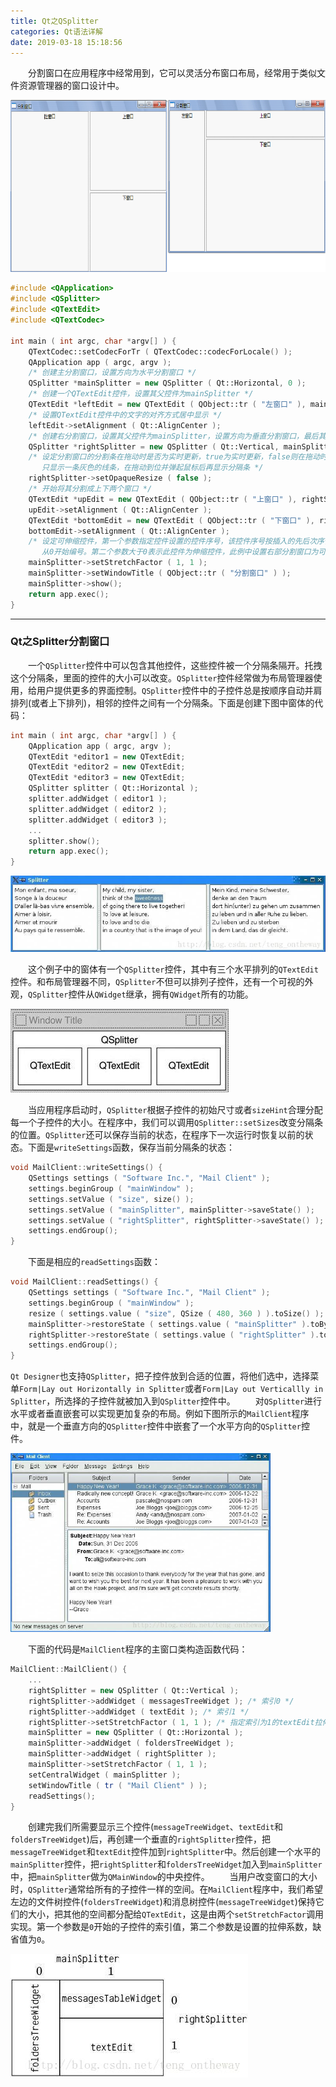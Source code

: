 ```yaml
---
title: Qt之QSplitter
categories: Qt语法详解
date: 2019-03-18 15:18:56
---
```

&emsp;&emsp;分割窗口在应用程序中经常用到，它可以灵活分布窗口布局，经常用于类似文件资源管理器的窗口设计中。<!--more-->

<img src="./Qt之QSplitter/1.png" height="275" width="694">

``` cpp
#include <QApplication>
#include <QSplitter>
#include <QTextEdit>
#include <QTextCodec>

int main ( int argc, char *argv[] ) {
    QTextCodec::setCodecForTr ( QTextCodec::codecForLocale() );
    QApplication app ( argc, argv );
    /* 创建主分割窗口，设置方向为水平分割窗口 */
    QSplitter *mainSplitter = new QSplitter ( Qt::Horizontal, 0 );
    /* 创建一个QTextEdit控件，设置其父控件为mainSplitter */
    QTextEdit *leftEdit = new QTextEdit ( QObject::tr ( "左窗口" ), mainSplitter );
    /* 设置QTextEdit控件中的文字的对齐方式居中显示 */
    leftEdit->setAlignment ( Qt::AlignCenter );
    /* 创建右分割窗口，设置其父控件为mainSplitter，设置方向为垂直分割窗口，最后其分割成上下两个窗口 */
    QSplitter *rightSplitter = new QSplitter ( Qt::Vertical, mainSplitter );
    /* 设定分割窗口的分割条在拖动时是否为实时更新，true为实时更新，false则在拖动时
       只显示一条灰色的线条，在拖动到位并弹起鼠标后再显示分隔条 */
    rightSplitter->setOpaqueResize ( false );
    /* 开始将其分割成上下两个窗口 */
    QTextEdit *upEdit = new QTextEdit ( QObject::tr ( "上窗口" ), rightSplitter );
    upEdit->setAlignment ( Qt::AlignCenter );
    QTextEdit *bottomEdit = new QTextEdit ( QObject::tr ( "下窗口" ), rightSplitter );
    bottomEdit->setAlignment ( Qt::AlignCenter );
    /* 设定可伸缩控件，第一个参数指定控件设置的控件序号，该控件序号按插入的先后次序依次
       从0开始编号。第二个参数大于0表示此控件为伸缩控件，此例中设置右部分割窗口为可伸缩控件 */
    mainSplitter->setStretchFactor ( 1, 1 );
    mainSplitter->setWindowTitle ( QObject::tr ( "分割窗口" ) );
    mainSplitter->show();
    return app.exec();
}
```


---

### Qt之Splitter分割窗口

&emsp;&emsp;一个`QSplitter`控件中可以包含其他控件，这些控件被一个分隔条隔开。托拽这个分隔条，里面的控件的大小可以改变。`QSplitter`控件经常做为布局管理器使用，给用户提供更多的界面控制。`QSplitter`控件中的子控件总是按顺序自动并肩排列(或者上下排列)，相邻的控件之间有一个分隔条。下面是创建下图中窗体的代码：

``` cpp
int main ( int argc, char *argv[] ) {
    QApplication app ( argc, argv );
    QTextEdit *editor1 = new QTextEdit;
    QTextEdit *editor2 = new QTextEdit;
    QTextEdit *editor3 = new QTextEdit;
    QSplitter splitter ( Qt::Horizontal );
    splitter.addWidget ( editor1 );
    splitter.addWidget ( editor2 );
    splitter.addWidget ( editor3 );
    ...
    splitter.show();
    return app.exec();
}
```

<img src="./Qt之QSplitter/2.png">

&emsp;&emsp;这个例子中的窗体有一个`QSplitter`控件，其中有三个水平排列的`QTextEdit`控件。和布局管理器不同，`QSplitter`不但可以排列子控件，还有一个可视的外观，`QSplitter`控件从`QWidget`继承，拥有`QWidget`所有的功能。

<img src="./Qt之QSplitter/3.png">

&emsp;&emsp;当应用程序启动时，`QSplitter`根据子控件的初始尺寸或者`sizeHint`合理分配每一个子控件的大小。在程序中，我们可以调用`QSplitter::setSizes`改变分隔条的位置。`QSplitter`还可以保存当前的状态，在程序下一次运行时恢复以前的状态。下面是`writeSettings`函数，保存当前分隔条的状态：

``` cpp
void MailClient::writeSettings() {
    QSettings settings ( "Software Inc.", "Mail Client" );
    settings.beginGroup ( "mainWindow" );
    settings.setValue ( "size", size() );
    settings.setValue ( "mainSplitter", mainSplitter->saveState() );
    settings.setValue ( "rightSplitter", rightSplitter->saveState() );
    settings.endGroup();
}
```

&emsp;&emsp;下面是相应的`readSettings`函数：

``` cpp
void MailClient::readSettings() {
    QSettings settings ( "Software Inc.", "Mail Client" );
    settings.beginGroup ( "mainWindow" );
    resize ( settings.value ( "size", QSize ( 480, 360 ) ).toSize() );
    mainSplitter->restoreState ( settings.value ( "mainSplitter" ).toByteArray() );
    rightSplitter->restoreState ( settings.value ( "rightSplitter" ).toByteArray() );
    settings.endGroup();
}
```

`Qt Designer`也支持`QSplitter`，把子控件放到合适的位置，将他们选中，选择菜单`Form|Lay out Horizontally in Splitter`或者`Form|Lay out Verticallly in Splitter`，所选择的子控件就被加入到`QSplitter`控件中。
&emsp;&emsp;对`QSplitter`进行水平或者垂直嵌套可以实现更加复杂的布局。例如下图所示的`MailClient`程序中，就是一个垂直方向的`QSplitter`控件中嵌套了一个水平方向的`QSplitter`控件。

<img src="./Qt之QSplitter/4.png" height="286" width="416">

&emsp;&emsp;下面的代码是`MailClient`程序的主窗口类构造函数代码：

``` cpp
MailClient::MailClient() {
    ...
    rightSplitter = new QSplitter ( Qt::Vertical );
    rightSplitter->addWidget ( messagesTreeWidget ); /* 索引0 */
    rightSplitter->addWidget ( textEdit ); /* 索引1 */
    rightSplitter->setStretchFactor ( 1, 1 ); /* 指定索引为1的textEdit拉伸 */
    mainSplitter = new QSplitter ( Qt::Horizontal );
    mainSplitter->addWidget ( foldersTreeWidget );
    mainSplitter->addWidget ( rightSplitter );
    mainSplitter->setStretchFactor ( 1, 1 );
    setCentralWidget ( mainSplitter );
    setWindowTitle ( tr ( "Mail Client" ) );
    readSettings();
}
```

&emsp;&emsp;创建完我们所需要显示三个控件(`messageTreeWidget`、`textEdit`和`foldersTreeWidget`)后，再创建一个垂直的`rightSplitter`控件，把`messageTreeWidget`和`textEdit`控件加到`rightSplitter`中。然后创建一个水平的`mainSplitter`控件，把`rightSplitter`和`foldersTreeWidget`加入到`mainSplitter`中，把`mainSplitter`做为`QMainWindow`的中央控件。
&emsp;&emsp;当用户改变窗口的大小时，`QSplitter`通常给所有的子控件一样的空间。在`MailClient`程序中，我们希望左边的文件树控件(`foldersTreeWidget`)和消息树控件(`messageTreeWidget`)保持它们的大小，把其他的空间都分配给`QTextEdit`，这是由两个`setStretchFactor`调用实现。第一个参数是`0`开始的子控件的索引值，第二个参数是设置的拉伸系数，缺省值为`0`。

<img src="./Qt之QSplitter/5.png">